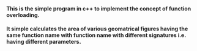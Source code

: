 #### This is the simple program in c++ to implement the concept of function overloading.
#### It simple calculates the area of various geomatrical figures having the same function name with function name with different signatures i.e. having different parameters.
